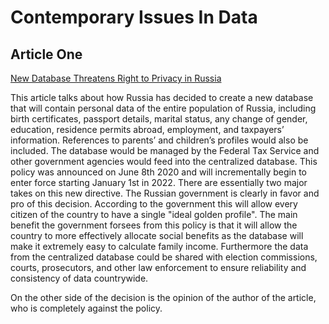 # Contemporary Issues In Data

## Article One  
[New Database Threatens Right to Privacy in Russia](https://www.hrw.org/news/2020/05/26/new-database-threatens-right-privacy-russia)  

This article talks about how Russia has decided to create a new database that will contain personal data of the entire population of Russia, including birth certificates, passport details, marital status, any change of gender, education, residence permits abroad, employment, and taxpayers’ information. References to parents’ and children’s profiles would also be included. The database would be managed by the Federal Tax Service and other government agencies would feed into the centralized database. This policy was announced on June 8th 2020 and will incrementally begin to enter force starting January 1st in 2022. There are essentially two major takes on this new directive. The Russian government is clearly in favor and pro of this decision. According to the government this will allow every citizen of the country to have a single "ideal golden profile". The main benefit the government forsees from this policy is that it will allow the country to more effectively allocate social benefits as the database will make it extremely easy to calculate family income. Furthermore the data from the centralized database could be shared with election commissions, courts, prosecutors, and other law enforcement to ensure reliability and consistency of data countrywide. 

On the other side of the decision is the opinion of the author of the article, who is completely against the policy. 
